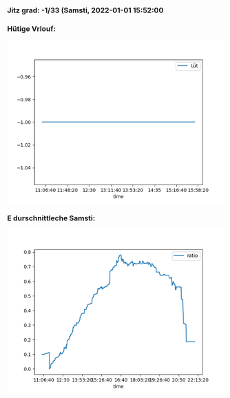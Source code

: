 ### Jitz grad: -1/33 (Samsti, 2022-01-01 15:52:00

### Hütige Vrlouf:
![Graph](Today.png)

### E durschnittleche Samsti:
![Graph](Samsti.png)